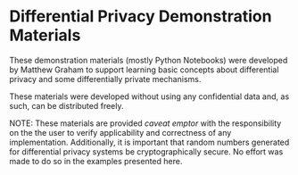 # Differential Privacy Demonstration Materials
These demonstration materials (mostly Python Notebooks) were developed by Matthew Graham to support learning basic concepts about differential privacy and some differentially private mechanisms.

These materials were developed without using any confidential data and, as such, can be distributed freely.

NOTE: These materials are provided *caveat emptor* with the responsibility on the the user to verify applicability and correctness of any implementation. Additionally, it is important that random numbers generated for differential privacy systems be cryptographically secure. No effort was made to do so in the examples presented here.
